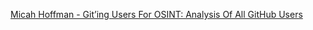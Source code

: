 [Micah Hoffman - Git’ing Users For OSINT: Analysis Of All GitHub Users](https://www.youtube.com/watch?v=1o236IUC0_s)
